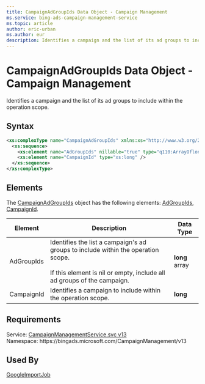 ```yaml
---
title: CampaignAdGroupIds Data Object - Campaign Management
ms.service: bing-ads-campaign-management-service
ms.topic: article
author: eric-urban
ms.author: eur
description: Identifies a campaign and the list of its ad groups to include within the operation scope.
---
```

# CampaignAdGroupIds Data Object - Campaign Management
Identifies a campaign and the list of its ad groups to include within the operation scope. 

## Syntax
```xml
<xs:complexType name="CampaignAdGroupIds" xmlns:xs="http://www.w3.org/2001/XMLSchema">
  <xs:sequence>
    <xs:element name="AdGroupIds" nillable="true" type="q110:ArrayOflong" xmlns:q110="http://schemas.microsoft.com/2003/10/Serialization/Arrays" />
    <xs:element name="CampaignId" type="xs:long" />
  </xs:sequence>
</xs:complexType>
```

## <a name="elements"></a>Elements

The [CampaignAdGroupIds](campaignadgroupids.md) object has the following elements: [AdGroupIds](#adgroupids), [CampaignId](#campaignid).

|Element|Description|Data Type|
|-----------|---------------|-------------|
|<a name="adgroupids"></a>AdGroupIds|Identifies the list a campaign's ad groups to include within the operation scope.<br/><br/>If this element is nil or empty, include all ad groups of the campaign.|**long** array|
|<a name="campaignid"></a>CampaignId|Identifies a campaign to include within the operation scope.|**long**|

## Requirements
Service: [CampaignManagementService.svc v13](https://campaign.api.bingads.microsoft.com/Api/Advertiser/CampaignManagement/v13/CampaignManagementService.svc)  
Namespace: https\://bingads.microsoft.com/CampaignManagement/v13  

## Used By
[GoogleImportJob](googleimportjob.md)  
